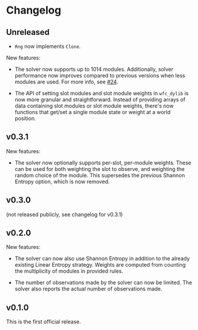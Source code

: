 # Changelog

## Unreleased

- `Rng` now implements `Clone`.

New features:

- The solver now supports up to 1014 modules. Additionally, solver performance
  now improves compared to previous versions when less modules are used. For
  more info, see [#24](https://github.com/subdgtl/WFC/pull/24).

- The API of setting slot modules and slot module weights in `wfc_dylib` is now
  more granular and straightforward. Instead of providing arrays of data
  containing slot modules or slot module weights, there's now functions that
  get/set a single module state or weight at a world position.

## v0.3.1

New features:

- The solver now optionally supports per-slot, per-module weights. These can be
  used for both weighting the slot to observe, and weighting the random choice
  of the module. This supersedes the previous Shannon Entropy option, which is
  now removed.

## v0.3.0

(not released publicly, see changelog for v0.3.1)

## v0.2.0

New features:

- The solver can now also use Shannon Entropy in addition to the already
  existing Linear Entropy strategy. Weights are computed from counting the
  multiplicity of modules in provided rules.

- The number of observations made by the solver can now be limited. The solver
  also reports the actual number of observations made.

## v0.1.0

This is the first official release.
